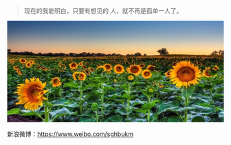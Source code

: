 >现在的我能明白，只要有想见的 人，就不再是孤单一人了。

![](https://github.com/sghbukn/sghbukn.github.io/blob/master/assets/images/about_pic.jpg)

新浪微博：https://www.weibo.com/sghbukm